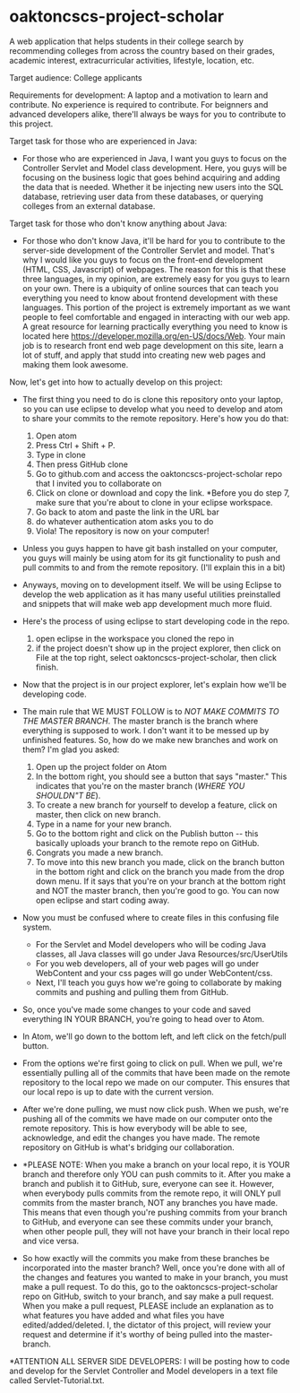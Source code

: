 # oaktoncscs-project-scholar
A web application that helps students in their college search by recommending colleges from across the country based on their grades, academic interest, extracurricular activities, lifestyle, location, etc.

Target audience: College applicants

Requirements for development: A laptop and a motivation to learn and contribute. No experience is required to contribute. For beignners and
advanced developers alike, there'll always be ways for you to contribute to this project.

Target task for those who are experienced in Java:
  - For those who are experienced in Java, I want you guys to focus on the Controller Servlet and Model class development. Here,
  you guys will be focusing on the business logic that goes behind acquiring and adding the data that is needed. Whether it be
  injecting new users into the SQL database, retrieving user data from these databases, or querying colleges from an external 
  database.

Target task for those who don't know anything about Java:
  - For those who don't know Java, it'll be hard for you to contribute to the server-side development of the Controller Servlet and model.
  That's why I would like you guys to focus on the front-end development (HTML, CSS, Javascript) of webpages. The reason for this
  is that these three languages, in my opinion, are extremely easy for you guys to learn on your own. There is a ubiquity
  of online sources that can teach you everything you need to know about frontend development with these languages. This portion of
  the project is extremely important as we want people to feel comfortable and engaged in interacting with our web app. A great
  resource for learning practically everything you need to know is located here https://developer.mozilla.org/en-US/docs/Web. Your
  main job is to research front end web page development on this site, learn a lot of stuff, and apply that studd into creating
  new web pages and making them look awesome.
  
Now, let's get into how to actually develop on this project:
  - The first thing you need to do is clone this repository onto your laptop, so you can use eclipse to develop what you need to develop and atom to share your commits to the remote repository. Here's how you do that:
    1. Open atom
    2. Press Ctrl + Shift + P.
    3. Type in clone
    4. Then press GitHub clone
    5. Go to github.com and access the oaktoncscs-project-scholar repo that I invited you to collaborate on
    6. Click on clone or download and copy the link.
    *Before you do step 7, make sure that you're about to clone in your eclipse workspace. 
    7. Go back to atom and paste the link in the URL bar
    8. do whatever authentication atom asks you to do
    9. Viola! The repository is now on your computer!
  - Unless you guys happen to have git bash installed on your computer, you guys will mainly be using atom for its git functionality to push and pull commits to and from the remote repository. (I'll explain this in a bit)
  - Anyways, moving on to development itself. We will be using Eclipse to develop the web application as it has many useful utilities preinstalled and snippets that will make web app development much more fluid. 
  - Here's the process of using eclipse to start developing code in the repo.
    1. open eclipse in the workspace you cloned the repo in
    2. if the project doesn't show up in the project explorer, then click on File at the top right, select oaktoncscs-project-scholar, then click finish.
  - Now that the project is in our project explorer, let's explain how we'll be developing code. 
  - The main rule that WE MUST FOLLOW is to *NOT MAKE COMMITS TO THE MASTER BRANCH*. The master branch is the branch where everything is supposed to work. I don't want it to be messed up by unfinished features. So, how do we make new branches and work on them? I'm glad you asked:
    1. Open up the project folder on Atom
    2. In the bottom right, you should see a button that says "master." This indicates that you're on the master branch (*WHERE YOU SHOULDN"T BE*).
    3. To create a new branch for yourself to develop a feature, click on master, then click on new branch.
    4. Type in a name for your new branch.
    5. Go to the bottom right and click on the Publish button -- this basically uploads your branch to the remote repo on GitHub.
    6. Congrats you made a new branch.
    7. To move into this new branch you made, click on the branch button in the bottom right and click on the branch you made from the drop down menu. If it says that you're on your branch at the bottom right and NOT the master branch, then you're good to go. You can now open eclipse and start coding away.
  - Now you must be confused where to create files in this confusing file system. 
    - For the Servlet and Model developers who will be coding Java classes, all Java classes will go under Java Resources/src/UserUtils
    - For you web developers, all of your web pages will go under WebContent and your css pages will go under WebContent/css.
    - Next, I'll teach you guys how we're going to collaborate by making commits and pushing and pulling them from GitHub.

  - So, once you've made some changes to your code and saved everything IN YOUR BRANCH, you're going to head over to Atom. 
  - In Atom, we'll go down to the bottom left, and left click on the fetch/pull button.
  - From the options we're first going to click on pull. When we pull, we're essentially pulling all of the commits that have been made on the remote repository to the local repo we made on our computer. This ensures that our local repo is up to date with the current version. 
  - After we're done pulling, we must now click push. When we push, we're pushing all of the commits we have made on our computer onto the remote repository. This is how everybody will be able to see, acknowledge, and edit the changes you have made. The remote repository on GitHub is what's bridging our collaboration.
  - *PLEASE NOTE: When you make a branch on your local repo, it is YOUR branch and therefore only YOU can push commits to it. After you make a branch and publish it to GitHub, sure, everyone can see it. However, when everybody pulls commits from the remote repo, it will ONLY pull commits from the master branch, NOT any branches you have made. This means that even though you're pushing commits from your branch to GitHub, and everyone can see these commits under your branch, when other people pull, they will not have your branch in their local repo and vice versa. 
  - So how exactly will the commits you make from these branches be incorporated into the master branch? Well, once you're done with all of the changes and features you wanted to make in your branch, you must make a pull request. To do this, go to the oaktoncscs-project-scholar repo on GitHub, switch to your branch, and say make a pull request. When you make a pull request, PLEASE include an explanation as to what features you have added and what files you have edited/added/deleted. I, the dictator of this project, will review your request and determine if it's worthy of being pulled into the master-branch.
  
*ATTENTION ALL SERVER SIDE DEVELOPERS: I will be posting how to code and develop for the Servlet Controller and Model developers in a text file called Servlet-Tutorial.txt.





  
